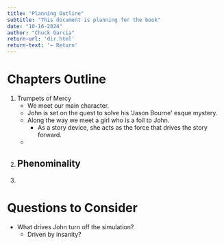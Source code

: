 ```yaml
---
title: "Planning Outline"
subtitle: "This document is planning for the book"
date: "10-16-2024"
author: "Chuck Garcia"
return-url: 'dir.html'
return-text: '← Return'
---
```


# Chapters Outline

1. Trumpets of Mercy
   - We meet our main character.
   - John is set on the quest to solve his 'Jason Bourne' esque mystery.
   - Along the way we meet a girl who is a foil to John.
     - As a story device, she acts as the force that drives the story forward.
   -  
2. Phenominality
   -
3. 

# Questions to Consider
- What drives John turn off the simulation?
  - Driven by insanity? 